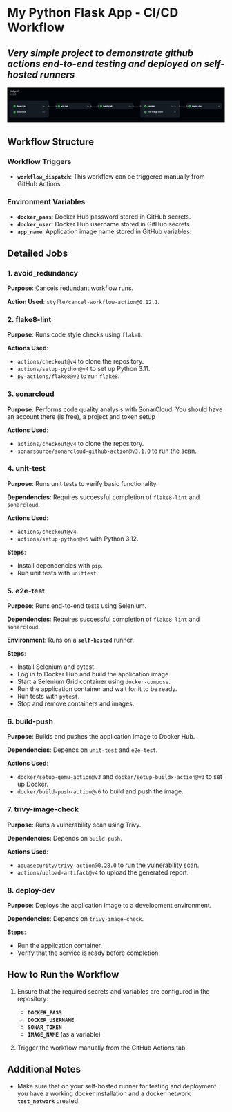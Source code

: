 # My Python Flask App - CI/CD Workflow
## _Very simple project to demonstrate github actions end-to-end testing and deployed on self-hosted runners_

![Workflow Diagram](./workflow-diagram.png)

## Workflow Structure

### Workflow Triggers

- **`workflow_dispatch`**: This workflow can be triggered manually from GitHub Actions.

### Environment Variables

- **`docker_pass`**: Docker Hub password stored in GitHub secrets.
- **`docker_user`**: Docker Hub username stored in GitHub secrets.
- **`app_name`**: Application image name stored in GitHub variables.

## Detailed Jobs

### 1. avoid_redundancy
**Purpose**: Cancels redundant workflow runs.

**Action Used**: `styfle/cancel-workflow-action@0.12.1`.

### 2. flake8-lint
**Purpose**: Runs code style checks using `flake8`.

**Actions Used**:
- `actions/checkout@v4` to clone the repository.
- `actions/setup-python@v4` to set up Python 3.11.
- `py-actions/flake8@v2` to run `flake8`.

### 3. sonarcloud
**Purpose**: Performs code quality analysis with SonarCloud. You should have an account there (is free), a project and token setup

**Actions Used**:
- `actions/checkout@v4` to clone the repository.
- `sonarsource/sonarcloud-github-action@v3.1.0` to run the scan.

### 4. unit-test
**Purpose**: Runs unit tests to verify basic functionality.

**Dependencies**: Requires successful completion of `flake8-lint` and `sonarcloud`.

**Actions Used**:
- `actions/checkout@v4`.
- `actions/setup-python@v5` with Python 3.12.

**Steps**:
- Install dependencies with `pip`.
- Run unit tests with `unittest`.

### 5. e2e-test
**Purpose**: Runs end-to-end tests using Selenium.

**Dependencies**: Requires successful completion of `flake8-lint` and `sonarcloud`.

**Environment**: Runs on a **`self-hosted`** runner.

**Steps**:
- Install Selenium and pytest.
- Log in to Docker Hub and build the application image.
- Start a Selenium Grid container using `docker-compose`.
- Run the application container and wait for it to be ready.
- Run tests with `pytest`.
- Stop and remove containers and images.

### 6. build-push
**Purpose**: Builds and pushes the application image to Docker Hub.

**Dependencies**: Depends on `unit-test` and `e2e-test`.

**Actions Used**:
- `docker/setup-qemu-action@v3` and `docker/setup-buildx-action@v3` to set up Docker.
- `docker/build-push-action@v6` to build and push the image.

### 7. trivy-image-check
**Purpose**: Runs a vulnerability scan using Trivy.

**Dependencies**: Depends on `build-push`.

**Actions Used**:
- `aquasecurity/trivy-action@0.28.0` to run the vulnerability scan.
- `actions/upload-artifact@v4` to upload the generated report.

### 8. deploy-dev
**Purpose**: Deploys the application image to a development environment.

**Dependencies**: Depends on `trivy-image-check`.

**Steps**:
- Run the application container.
- Verify that the service is ready before completion.

## How to Run the Workflow

1. Ensure that the required secrets and variables are configured in the repository:
   - **`DOCKER_PASS`**
   - **`DOCKER_USERNAME`**
   - **`SONAR_TOKEN`**
   - **`IMAGE_NAME`** (as a variable)

2. Trigger the workflow manually from the GitHub Actions tab.

## Additional Notes
- Make sure that on your self-hosted runner for testing and deployment you have a working docker installation and a docker network **`test_network`** created.